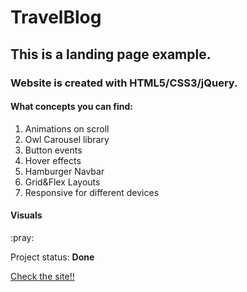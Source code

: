 # TravelBlog

## This is a landing page example.

### Website is created with HTML5/CSS3/jQuery.

<div>
    <h4>What concepts you can find:</h4>
    <ol>
        <li>Animations on scroll</li>
        <li>Owl Carousel library</li>
        <li>Button events</li>
        <li>Hover effects</li>
        <li>Hamburger Navbar</li>
        <li>Grid&Flex Layouts</li>
        <li>Responsive for different devices</li>
    </ol>
</div>

<h4>Visuals</h4>
:pray:

<p>Project status: <span style="font-weight: bold;">Done<span></p>
<a href="https://andrei-ciocodeica-travel-blog.netlify.app/">Check the site!!</a>
